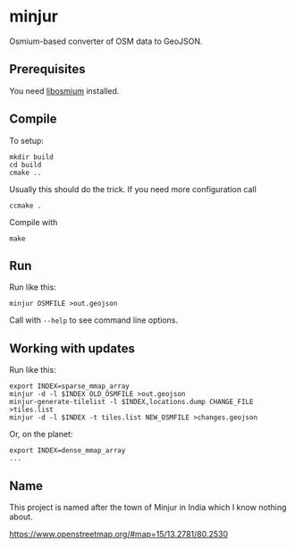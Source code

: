 
# minjur

Osmium-based converter of OSM data to GeoJSON.


## Prerequisites

You need [libosmium](https://github.com/osmcode/libosmium) installed.


## Compile

To setup:

    mkdir build
    cd build
    cmake ..

Usually this should do the trick. If you need more configuration call

    ccmake .

Compile with

    make


## Run

Run like this:

    minjur OSMFILE >out.geojson

Call with `--help` to see command line options.


## Working with updates

Run like this:

    export INDEX=sparse_mmap_array
    minjur -d -l $INDEX OLD_OSMFILE >out.geojson
    minjur-generate-tilelist -l $INDEX,locations.dump CHANGE_FILE >tiles.list
    minjur -d -l $INDEX -t tiles.list NEW_OSMFILE >changes.geojson

Or, on the planet:

    export INDEX=dense_mmap_array
    ...

## Name

This project is named after the town of Minjur in India which I know nothing
about.

https://www.openstreetmap.org/#map=15/13.2781/80.2530

